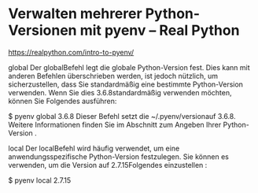 Verwalten mehrerer Python-Versionen mit pyenv – Real Python
========================================



<https://realpython.com/intro-to-pyenv/>

global
Der globalBefehl legt die globale Python-Version fest. Dies kann mit anderen Befehlen überschrieben werden, ist jedoch nützlich, um sicherzustellen, dass Sie standardmäßig eine bestimmte Python-Version verwenden. Wenn Sie dies 3.6.8standardmäßig verwenden möchten, können Sie Folgendes ausführen:

$ pyenv global 3.6.8
Dieser Befehl setzt die ~/.pyenv/versionauf 3.6.8. Weitere Informationen finden Sie im Abschnitt zum Angeben Ihrer Python-Version .

local
Der localBefehl wird häufig verwendet, um eine anwendungsspezifische Python-Version festzulegen. Sie können es verwenden, um die Version auf 2.7.15Folgendes einzustellen :

$ pyenv local 2.7.15
